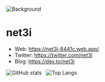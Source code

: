 ![Background](https://pbs.twimg.com/profile_banners/1432355781697949696/1686891914/1500x500)

# net3i

- Web: https://net3i-8441c.web.app/
- Twitter: https://twitter.com/net3i
- Blog: https://dev.to/net3i

![GitHub stats](https://github-readme-stats-web3ten0.vercel.app/api?username=net3i&count_private=true&show_icons=true&theme=jolly) &nbsp;
![Top Langs](https://github-readme-stats-web3ten0.vercel.app/api/top-langs/?username=net3i&layout=compact&theme=jolly&langs_count=10&card_width=465&hide=html,css,shell,vim%20script,mathematica)
